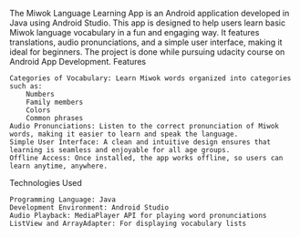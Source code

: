 The Miwok Language Learning App is an Android application developed in Java using Android Studio. This app is designed to help users learn basic Miwok language vocabulary in a fun and engaging way. It features translations, audio pronunciations, and a simple user interface, making it ideal for beginners. The project is done while pursuing udacity course on Android App Development.
Features

    Categories of Vocabulary: Learn Miwok words organized into categories such as:
        Numbers
        Family members
        Colors
        Common phrases
    Audio Pronunciations: Listen to the correct pronunciation of Miwok words, making it easier to learn and speak the language.
    Simple User Interface: A clean and intuitive design ensures that learning is seamless and enjoyable for all age groups.
    Offline Access: Once installed, the app works offline, so users can learn anytime, anywhere.

Technologies Used

    Programming Language: Java
    Development Environment: Android Studio
    Audio Playback: MediaPlayer API for playing word pronunciations
    ListView and ArrayAdapter: For displaying vocabulary lists

